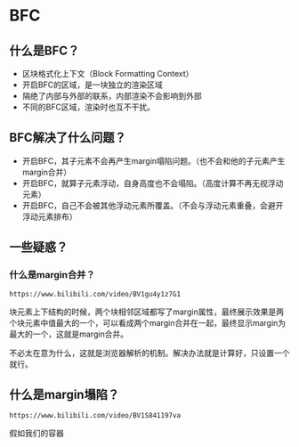 # BFC

## 什么是BFC？

+ 区块格式化上下文（Block Formatting Context）
+ 开启BFC的区域，是一块独立的渲染区域
+ 隔绝了内部与外部的联系，内部渲染不会影响到外部
+ 不同的BFC区域，渲染时也互不干扰。

## BFC解决了什么问题？

+ 开启BFC，其子元素不会再产生margin塌陷问题。（也不会和他的子元素产生margin合并）
+ 开启BFC，就算子元素浮动，自身高度也不会塌陷。（高度计算不再无视浮动元素）
+ 开启BFC，自己不会被其他浮动元素所覆盖。（不会与浮动元素重叠，会避开浮动元素排布）







## 一些疑惑？

### 什么是margin合并？

```http
https://www.bilibili.com/video/BV1gu4y1z7G1
```

块元素上下结构的时候，两个块相邻区域都写了margin属性，最终展示效果是两个块元素中值最大的一个，可以看成两个margin合并在一起，最终显示margin为最大的一个，这就是margin合并。

不必太在意为什么，这就是浏览器解析的机制。解决办法就是计算好，只设置一个就行。

## 什么是margin塌陷？

```http
https://www.bilibili.com/video/BV1S841197va
```

假如我们的容器